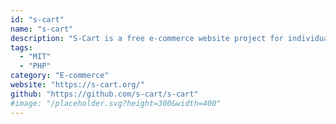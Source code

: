 ```yaml
---
id: "s-cart"
name: "s-cart"
description: "S-Cart is a free e-commerce website project for individuals and businesses, built on top of Laravel Framework."
tags:
  - "MIT"
  - "PHP"
category: "E-commerce"
website: "https://s-cart.org/"
github: "https://github.com/s-cart/s-cart"
#image: "/placeholder.svg?height=300&width=400"
---
```


